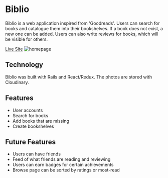 # Biblio
Biblio is a web application inspired from 'Goodreads'. Users can search
for books and catalogue them into their bookshelves. If a book does not exist,
a new one can be added. Users can also write reviews for books, which
will be visible for others.

[Live Site](http://www.biblio-phile.com)
![homepage](http://res.cloudinary.com/biblio/image/upload/v1484950566/Screen_Shot_2017-01-20_at_2.15.09_PM_yuwsfn.png)

## Technology
Biblio was built with Rails and React/Redux. The photos are stored
with Cloudinary.

## Features
- User accounts
- Search for books
- Add books that are missing
- Create bookshelves

## Future Features
- Users can have friends
- Feed of what friends are reading and reviewing
- Users can earn badges for certain achievements
- Browse page can be sorted by ratings or most-read
